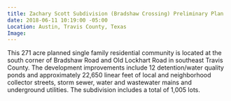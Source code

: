 ```yaml
---
title: Zachary Scott Subdivision (Bradshaw Crossing) Preliminary Plan
date: 2018-06-11 10:19:00 -05:00
Location: Austin, Travis County, Texas
Image: 
---
```


This 271 acre planned single family residential community is located at the south corner of Bradshaw Road and Old Lockhart Road in southeast Travis County. The development improvements include 12 detention/water quality ponds and approximately 22,650 linear feet of local and neighborhood collector streets, storm sewer, water and wastewater mains and underground utilities. The subdivision includes a total of 1,005 lots.